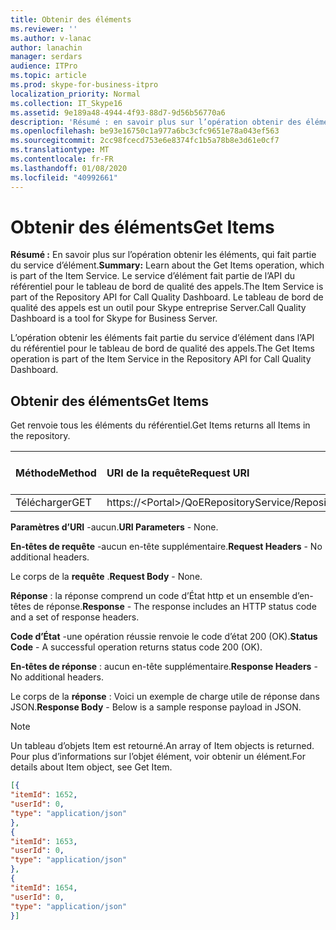 ```yaml
---
title: Obtenir des éléments
ms.reviewer: ''
ms.author: v-lanac
author: lanachin
manager: serdars
audience: ITPro
ms.topic: article
ms.prod: skype-for-business-itpro
localization_priority: Normal
ms.collection: IT_Skype16
ms.assetid: 9e189a48-4944-4f93-88d7-9d56b56770a6
description: 'Résumé : en savoir plus sur l’opération obtenir des éléments, qui fait partie du service d’élément. Le service d’élément fait partie de l’API du référentiel pour le tableau de bord de qualité des appels. Le tableau de bord de qualité des appels est un outil pour Skype entreprise Server.'
ms.openlocfilehash: be93e16750c1a977a6bc3cfc9651e78a043ef563
ms.sourcegitcommit: 2cc98fcecd753e6e8374fc1b5a78b8e3d61e0cf7
ms.translationtype: MT
ms.contentlocale: fr-FR
ms.lasthandoff: 01/08/2020
ms.locfileid: "40992661"
---
```

# <a name="get-items"></a><span data-ttu-id="57b93-105">Obtenir des éléments</span><span class="sxs-lookup"><span data-stu-id="57b93-105">Get Items</span></span>
 
<span data-ttu-id="57b93-106">**Résumé :** En savoir plus sur l’opération obtenir les éléments, qui fait partie du service d’élément.</span><span class="sxs-lookup"><span data-stu-id="57b93-106">**Summary:** Learn about the Get Items operation, which is part of the Item Service.</span></span> <span data-ttu-id="57b93-107">Le service d’élément fait partie de l’API du référentiel pour le tableau de bord de qualité des appels.</span><span class="sxs-lookup"><span data-stu-id="57b93-107">The Item Service is part of the Repository API for Call Quality Dashboard.</span></span> <span data-ttu-id="57b93-108">Le tableau de bord de qualité des appels est un outil pour Skype entreprise Server.</span><span class="sxs-lookup"><span data-stu-id="57b93-108">Call Quality Dashboard is a tool for Skype for Business Server.</span></span>
  
<span data-ttu-id="57b93-109">L’opération obtenir les éléments fait partie du service d’élément dans l’API du référentiel pour le tableau de bord de qualité des appels.</span><span class="sxs-lookup"><span data-stu-id="57b93-109">The Get Items operation is part of the Item Service in the Repository API for Call Quality Dashboard.</span></span>
  
## <a name="get-items"></a><span data-ttu-id="57b93-110">Obtenir des éléments</span><span class="sxs-lookup"><span data-stu-id="57b93-110">Get Items</span></span>

<span data-ttu-id="57b93-111">Get renvoie tous les éléments du référentiel.</span><span class="sxs-lookup"><span data-stu-id="57b93-111">Get Items returns all Items in the repository.</span></span>
  
|<span data-ttu-id="57b93-112">**Méthode**</span><span class="sxs-lookup"><span data-stu-id="57b93-112">**Method**</span></span>|<span data-ttu-id="57b93-113">**URI de la requête**</span><span class="sxs-lookup"><span data-stu-id="57b93-113">**Request URI**</span></span>|<span data-ttu-id="57b93-114">**Version HTTP**</span><span class="sxs-lookup"><span data-stu-id="57b93-114">**HTTP Version**</span></span>|
|:-----|:-----|:-----|
|<span data-ttu-id="57b93-115">Télécharger</span><span class="sxs-lookup"><span data-stu-id="57b93-115">GET</span></span>  <br/> |<span data-ttu-id="57b93-116">https://\<Portal\>/QoERepositoryService/Repository/Item</span><span class="sxs-lookup"><span data-stu-id="57b93-116">https://\<portal\>/QoERepositoryService/repository/item</span></span>  <br/> |<span data-ttu-id="57b93-117">HTTP/1.1</span><span class="sxs-lookup"><span data-stu-id="57b93-117">HTTP/1.1</span></span>  <br/> |
   
 <span data-ttu-id="57b93-118">**Paramètres d’URI** -aucun.</span><span class="sxs-lookup"><span data-stu-id="57b93-118">**URI Parameters** - None.</span></span>
  
 <span data-ttu-id="57b93-119">**En-têtes de requête** -aucun en-tête supplémentaire.</span><span class="sxs-lookup"><span data-stu-id="57b93-119">**Request Headers** - No additional headers.</span></span>
  
 <span data-ttu-id="57b93-120">Le corps de la **requête** .</span><span class="sxs-lookup"><span data-stu-id="57b93-120">**Request Body** - None.</span></span>
  
 <span data-ttu-id="57b93-121">**Réponse** : la réponse comprend un code d’État http et un ensemble d’en-têtes de réponse.</span><span class="sxs-lookup"><span data-stu-id="57b93-121">**Response** - The response includes an HTTP status code and a set of response headers.</span></span>
  
 <span data-ttu-id="57b93-122">**Code d’État** -une opération réussie renvoie le code d’état 200 (OK).</span><span class="sxs-lookup"><span data-stu-id="57b93-122">**Status Code** - A successful operation returns status code 200 (OK).</span></span>
  
 <span data-ttu-id="57b93-123">**En-têtes de réponse** : aucun en-tête supplémentaire.</span><span class="sxs-lookup"><span data-stu-id="57b93-123">**Response Headers** - No additional headers.</span></span>
  
 <span data-ttu-id="57b93-124">Le corps de la **réponse** : Voici un exemple de charge utile de réponse dans JSON.</span><span class="sxs-lookup"><span data-stu-id="57b93-124">**Response Body** - Below is a sample response payload in JSON.</span></span>
  
> [!NOTE]
> <span data-ttu-id="57b93-125">Un tableau d’objets Item est retourné.</span><span class="sxs-lookup"><span data-stu-id="57b93-125">An array of Item objects is returned.</span></span> <span data-ttu-id="57b93-126">Pour plus d’informations sur l’objet élément, voir obtenir un élément.</span><span class="sxs-lookup"><span data-stu-id="57b93-126">For details about Item object, see Get Item.</span></span> 
  
```json
[{
"itemId": 1652,
"userId": 0,
"type": "application/json"
},
{
"itemId": 1653,
"userId": 0,
"type": "application/json"
},
{
"itemId": 1654,
"userId": 0,
"type": "application/json"
}]
```
